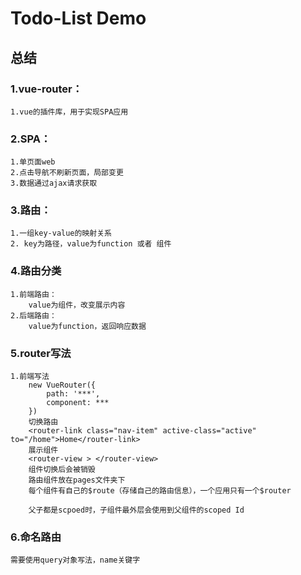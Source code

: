 # Todo-List Demo

## 总结

### 1.vue-router：
    1.vue的插件库，用于实现SPA应用

### 2.SPA：
    1.单页面web
    2.点击导航不刷新页面，局部变更
    3.数据通过ajax请求获取

### 3.路由：
    1.一组key-value的映射关系
    2. key为路径，value为function 或者 组件

### 4.路由分类
    1.前端路由：
        value为组件，改变展示内容
    2.后端路由：
        value为function，返回响应数据

### 5.router写法
    1.前端写法
        new VueRouter({
            path: '***',
            component: ***
        })
        切换路由
        <router-link class="nav-item" active-class="active" to="/home">Home</router-link>
        展示组件
        <router-view > </router-view>
        组件切换后会被销毁
        路由组件放在pages文件夹下
        每个组件有自己的$route（存储自己的路由信息），一个应用只有一个$router

        父子都是scpoed时，子组件最外层会使用到父组件的scoped Id

### 6.命名路由
    需要使用query对象写法，name关键字